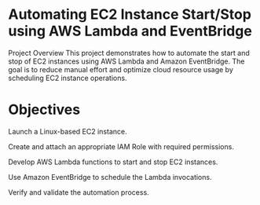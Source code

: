 # Automating EC2 Instance Start/Stop using AWS Lambda and EventBridge
Project Overview
This project demonstrates how to automate the start and stop of EC2 instances using AWS Lambda and Amazon EventBridge. The goal is to reduce manual effort and optimize cloud resource usage by scheduling EC2 instance operations.

# Objectives
Launch a Linux-based EC2 instance.

Create and attach an appropriate IAM Role with required permissions.

Develop AWS Lambda functions to start and stop EC2 instances.

Use Amazon EventBridge to schedule the Lambda invocations.

Verify and validate the automation process.
